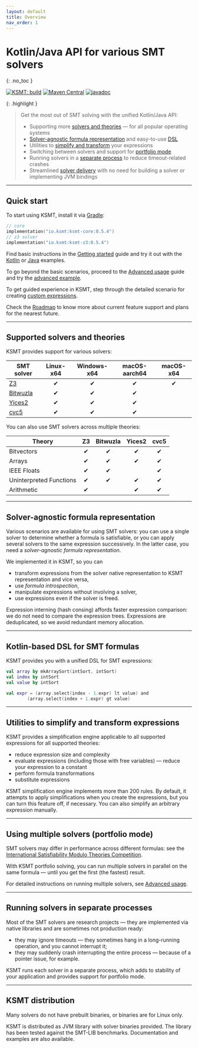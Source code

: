 ```yaml
---
layout: default
title: Overview
nav_order: 1
---
```


# Kotlin/Java API for various SMT solvers
{: .no_toc }

[![KSMT: build](https://github.com/UnitTestBot/ksmt/actions/workflows/build-and-run-tests.yml/badge.svg)](https://github.com/UnitTestBot/ksmt/actions/workflows/build-and-run-tests.yml)
[![Maven Central](https://img.shields.io/maven-central/v/io.ksmt/ksmt-core)](https://central.sonatype.com/artifact/io.ksmt/ksmt-core/0.5.4)
[![javadoc](https://javadoc.io/badge2/io.ksmt/ksmt-core/javadoc.svg)](https://javadoc.io/doc/io.ksmt/ksmt-core)

{: .highlight }
> Get the most out of SMT solving with the unified Kotlin/Java API:
> * Supporting more [solvers and theories](#supported-solvers-and-theories) — for all popular operating systems
> * [Solver-agnostic formula representation](#solver-agnostic-formula-representation) and easy-to-use [DSL](#kotlin-based-dsl-for-smt-formulas)
> * Utilities to [simplify and transform](#utilities-to-simplify-and-transform-expressions) your expressions
> * Switching between solvers and support for [portfolio mode](#using-multiple-solvers-portfolio-mode)
> * Running solvers in a [separate process](#running-solvers-in-a-separate-processes) to reduce timeout-related crashes
> * Streamlined [solver delivery](#ksmt-distribution) with no need for building a solver or implementing JVM bindings

---
## Quick start

To start using KSMT, install it via [Gradle](https://gradle.org/):

```kotlin
// core 
implementation("io.ksmt:ksmt-core:0.5.4")
// z3 solver
implementation("io.ksmt:ksmt-z3:0.5.4")
```

Find basic instructions in the [Getting started](getting-started) guide and try it out with the 
[Kotlin](https://github.com/UnitTestBot/ksmt/tree/main/examples/src/main/kotlin) or [Java](https://github.com/UnitTestBot/ksmt/tree/main/examples/src/main/java) examples.

To go beyond the basic scenarios, proceed to the [Advanced usage](advanced-usage) guide and try the [advanced 
example](https://github.com/UnitTestBot/ksmt/tree/main/examples/src/main/kotlin/AdvancedExamples.kt).

To get guided experience in KSMT, step through the detailed scenario for creating 
[custom expressions](custom-expressions).

Check the [Roadmap](https://github.com/UnitTestBot/ksmt/blob/main/Requirements.md) to know more about current
feature support and plans for the nearest future.

---
## Supported solvers and theories

KSMT provides support for various solvers:

| SMT solver                                       | Linux-x64 | Windows-x64 | macOS-aarch64 | macOS-x64 |
|--------------------------------------------------|:---------:|:-----------:|:-------------:|:---------:|
| [Z3](https://github.com/Z3Prover/z3)             | &#x2714;  |  &#x2714;   |   &#x2714;    | &#x2714;  |
| [Bitwuzla](https://github.com/bitwuzla/bitwuzla) | &#x2714;  |  &#x2714;   |   &#x2714;    |           |
| [Yices2](https://github.com/SRI-CSL/yices2)      | &#x2714;  |  &#x2714;   |   &#x2714;    |           |
| [cvc5](https://github.com/cvc5/cvc5)             | &#x2714;  |  &#x2714;   |   &#x2714;    |           |

You can also use SMT solvers across multiple theories:

| Theory                  | Z3         | Bitwuzla | Yices2       |   cvc5    |
|-------------------------|:----------:|:--------:|:------------:|:---------:|
| Bitvectors              |  &#x2714;  | &#x2714; |   &#x2714;   | &#x2714;  |
| Arrays                  |  &#x2714;  | &#x2714; |   &#x2714;   | &#x2714;  |
| IEEE Floats             |  &#x2714;  | &#x2714; |              | &#x2714;  |
| Uninterpreted Functions |  &#x2714;  | &#x2714; |   &#x2714;   | &#x2714;  |
| Arithmetic              |  &#x2714;  |          |   &#x2714;   | &#x2714;  |

---
## Solver-agnostic formula representation

Various scenarios are available for using SMT solvers: you can use a single solver to determine whether a formula is
satisfiable, or you can apply several solvers to the same expression successively. In the latter case, you need a _solver-agnostic formula representation_.

We implemented it in KSMT, so you can
* transform expressions from the solver native representation to KSMT representation and vice versa,
* use _formula introspection_,
* manipulate expressions without involving a solver,
* use expressions even if the solver is freed.

Expression interning (hash consing) affords faster expression comparison: we do not need to compare the expression
trees. Expressions are deduplicated, so we avoid redundant memory allocation.

---
## Kotlin-based DSL for SMT formulas

KSMT provides you with a unified DSL for SMT expressions:

```kotlin
val array by mkArraySort(intSort, intSort)
val index by intSort
val value by intSort

val expr = (array.select(index - 1.expr) lt value) and
        (array.select(index + 1.expr) gt value)
```

---
## Utilities to simplify and transform expressions

KSMT provides a simplification engine applicable to all supported expressions for all supported theories:

* reduce expression size and complexity
* evaluate expressions (including those with free variables) — reduce your expression to a constant
* perform formula transformations
* substitute expressions

KSMT simplification engine implements more than 200 rules.
By default, it attempts to apply simplifications when you create the expressions, but you can turn this
feature off, if necessary. You can also simplify an arbitrary expression manually.

---
## Using multiple solvers (portfolio mode)

SMT solvers may differ in performance across different formulas:
see the [International Satisfiability Modulo Theories Competition](https://smt-comp.github.io/2022/).

With KSMT portfolio solving, you can run multiple solvers in parallel on the same formula — until you get the first
(the fastest) result.

For detailed instructions on running multiple solvers, see [Advanced usage](advanced-usage).

---
## Running solvers in separate processes

Most of the SMT solvers are research projects — they are implemented via native libraries and are sometimes not 
production ready:
* they may ignore timeouts — they sometimes hang in a long-running operation, and you cannot interrupt it;
* they may suddenly crash interrupting the entire process — because of a pointer issue, for example.

KSMT runs each solver in a separate process, which adds to stability of your application and provides support for
portfolio mode.

---
## KSMT distribution

Many solvers do not have prebuilt binaries, or binaries are for Linux only.

KSMT is distributed as JVM library with solver binaries provided. The library has been tested against the SMT-LIB 
benchmarks. Documentation and examples are also available.

